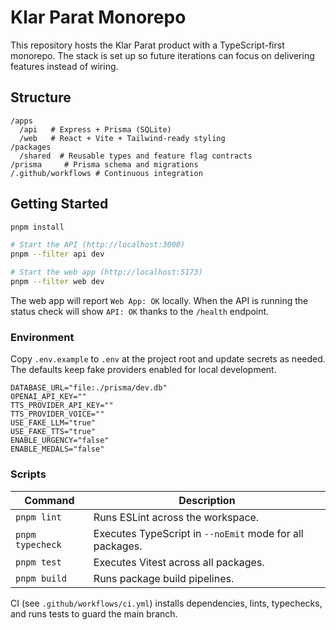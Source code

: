# Klar Parat Monorepo

This repository hosts the Klar Parat product with a TypeScript-first monorepo. The stack is set up so future iterations can focus on delivering features instead of wiring.

## Structure

```
/apps
  /api   # Express + Prisma (SQLite)
  /web   # React + Vite + Tailwind-ready styling
/packages
  /shared  # Reusable types and feature flag contracts
/prisma     # Prisma schema and migrations
/.github/workflows # Continuous integration
```

## Getting Started

```bash
pnpm install

# Start the API (http://localhost:3000)
pnpm --filter api dev

# Start the web app (http://localhost:5173)
pnpm --filter web dev
```

The web app will report `Web App: OK` locally. When the API is running the status check will show `API: OK` thanks to the `/health` endpoint.

### Environment

Copy `.env.example` to `.env` at the project root and update secrets as needed. The defaults keep fake providers enabled for local development.

```
DATABASE_URL="file:./prisma/dev.db"
OPENAI_API_KEY=""
TTS_PROVIDER_API_KEY=""
TTS_PROVIDER_VOICE=""
USE_FAKE_LLM="true"
USE_FAKE_TTS="true"
ENABLE_URGENCY="false"
ENABLE_MEDALS="false"
```

### Scripts

| Command | Description |
| ------- | ----------- |
| `pnpm lint` | Runs ESLint across the workspace. |
| `pnpm typecheck` | Executes TypeScript in `--noEmit` mode for all packages. |
| `pnpm test` | Executes Vitest across all packages. |
| `pnpm build` | Runs package build pipelines. |

CI (see `.github/workflows/ci.yml`) installs dependencies, lints, typechecks, and runs tests to guard the main branch.
